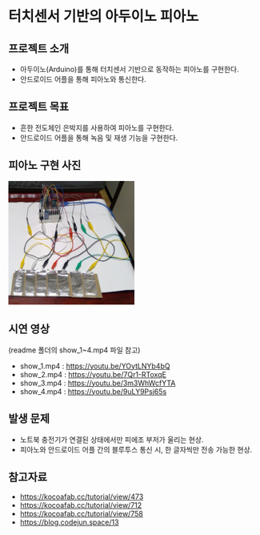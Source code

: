 # 터치센서 기반의 아두이노 피아노

## 프로젝트 소개
- 아두이노(Arduino)를 통해 터치센서 기반으로 동작하는 피아노를 구현한다.
- 안드로이드 어플을 통해 피아노와 통신한다.

## 프로젝트 목표
- 흔한 전도체인 은박지를 사용하여 피아노를 구현한다.
- 안드로이드 어플을 통해 녹음 및 재생 기능을 구현한다.

## 피아노 구현 사진
<img src="./readme/piano.jpg" width="50%">

## 시연 영상
(readme 폴더의 show_1~4.mp4 파일 참고)
- show_1.mp4 : https://youtu.be/YOytLNYb4bQ
- show_2.mp4 : https://youtu.be/7Qr1-RToxqE
- show_3.mp4 : https://youtu.be/3m3WhWcfYTA
- show_4.mp4 : https://youtu.be/9uLY9Psj65s

## 발생 문제
- 노트북 충전기가 연결된 상태에서만 피에조 부저가 울리는 현상.
- 피아노와 안드로이드 어플 간의 블루투스 통신 시, 한 글자씩만 전송 가능한 현상.

## 참고자료
- https://kocoafab.cc/tutorial/view/473
- https://kocoafab.cc/tutorial/view/712
- https://kocoafab.cc/tutorial/view/758
- https://blog.codejun.space/13
